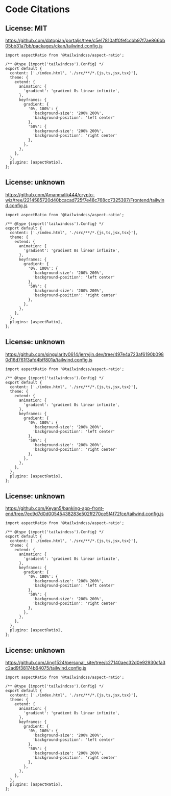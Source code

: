 # Code Citations

## License: MIT
https://github.com/datopian/portaljs/tree/c5e17810aff0fefccbb97f7ae866bb05bb31a7bb/packages/ckan/tailwind.config.js

```
import aspectRatio from '@tailwindcss/aspect-ratio';

/** @type {import('tailwindcss').Config} */
export default {
  content: ['./index.html', './src/**/*.{js,ts,jsx,tsx}'],
  theme: {
    extend: {
      animation: {
        'gradient': 'gradient 8s linear infinite',
      },
      keyframes: {
        gradient: {
          '0%, 100%': {
            'background-size': '200% 200%',
            'background-position': 'left center'
          },
          '50%': {
            'background-size': '200% 200%',
            'background-position': 'right center'
          },
        },
      },
    },
  },
  plugins: [aspectRatio],
};
```


## License: unknown
https://github.com/Amanmalik444/crypto-wiz/tree/2214585720d40bcacad725f7e48c768cc7325397/Frontend/tailwind.config.js

```
import aspectRatio from '@tailwindcss/aspect-ratio';

/** @type {import('tailwindcss').Config} */
export default {
  content: ['./index.html', './src/**/*.{js,ts,jsx,tsx}'],
  theme: {
    extend: {
      animation: {
        'gradient': 'gradient 8s linear infinite',
      },
      keyframes: {
        gradient: {
          '0%, 100%': {
            'background-size': '200% 200%',
            'background-position': 'left center'
          },
          '50%': {
            'background-size': '200% 200%',
            'background-position': 'right center'
          },
        },
      },
    },
  },
  plugins: [aspectRatio],
};
```


## License: unknown
https://github.com/singularity0614/jerryjin.dev/tree/497e4a723af6190b0980d16d761f3afd4bff801a/tailwind.config.js

```
import aspectRatio from '@tailwindcss/aspect-ratio';

/** @type {import('tailwindcss').Config} */
export default {
  content: ['./index.html', './src/**/*.{js,ts,jsx,tsx}'],
  theme: {
    extend: {
      animation: {
        'gradient': 'gradient 8s linear infinite',
      },
      keyframes: {
        gradient: {
          '0%, 100%': {
            'background-size': '200% 200%',
            'background-position': 'left center'
          },
          '50%': {
            'background-size': '200% 200%',
            'background-position': 'right center'
          },
        },
      },
    },
  },
  plugins: [aspectRatio],
};
```


## License: unknown
https://github.com/Keyan5/banking-app-front-end/tree/7ec9d7d0d00545438283e502ff270ce5f4f72fce/tailwind.config.js

```
import aspectRatio from '@tailwindcss/aspect-ratio';

/** @type {import('tailwindcss').Config} */
export default {
  content: ['./index.html', './src/**/*.{js,ts,jsx,tsx}'],
  theme: {
    extend: {
      animation: {
        'gradient': 'gradient 8s linear infinite',
      },
      keyframes: {
        gradient: {
          '0%, 100%': {
            'background-size': '200% 200%',
            'background-position': 'left center'
          },
          '50%': {
            'background-size': '200% 200%',
            'background-position': 'right center'
          },
        },
      },
    },
  },
  plugins: [aspectRatio],
};
```


## License: unknown
https://github.com/Jing1524/personal_site/tree/c27140aec32d0e92930cfa3c2ad9f38174b64075/tailwind.config.js

```
import aspectRatio from '@tailwindcss/aspect-ratio';

/** @type {import('tailwindcss').Config} */
export default {
  content: ['./index.html', './src/**/*.{js,ts,jsx,tsx}'],
  theme: {
    extend: {
      animation: {
        'gradient': 'gradient 8s linear infinite',
      },
      keyframes: {
        gradient: {
          '0%, 100%': {
            'background-size': '200% 200%',
            'background-position': 'left center'
          },
          '50%': {
            'background-size': '200% 200%',
            'background-position': 'right center'
          },
        },
      },
    },
  },
  plugins: [aspectRatio],
};          
```

